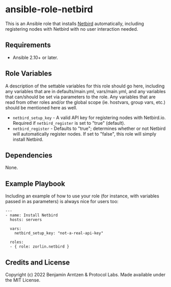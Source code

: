 ansible-role-netbird
====================

This is an Ansible role that installs [Netbird](https://netbird.io/) automatically, including registering nodes with Netbird with no user interaction needed.

Requirements
------------

* Ansible 2.10+ or later.

Role Variables
--------------

A description of the settable variables for this role should go here, including any variables that are in defaults/main.yml, vars/main.yml, and any variables that can/should be set via parameters to the role. Any variables that are read from other roles and/or the global scope (ie. hostvars, group vars, etc.) should be mentioned here as well.

* `netbird_setup_key` - A valid API key for registering nodes with Netbird.io. Required if `netbird_register` is set to "true" (default).
* `netbird_register` - Defaults to "true"; determines whether or not Netbird will automatically register nodes. If set to "false", this role will simply install Netbird.

Dependencies
------------

None.

Example Playbook
----------------

Including an example of how to use your role (for instance, with variables passed in as parameters) is always nice for users too:
```
---
- name: Install Netbird
  hosts: servers
  
  vars:
    netbird_setup_key: "not-a-real-api-key"

  roles:
  - { role: zorlin.netbird }
```

Credits and License
-------------------

Copyright (c) 2022 Benjamin Arntzen & Protocol Labs. Made available under the MIT License.